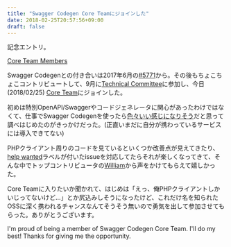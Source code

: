 ```yaml
---
title: "Swagger Codegen Core Teamにジョインした"
date: 2018-02-25T20:57:56+09:00
draft: false
---
```


記念エントリ。

<!--more-->

[Core Team Members](https://github.com/swagger-api/swagger-codegen#core-team-members)

Swagger Codegenとの付き合いは2017年6月の[#5771](https://github.com/swagger-api/swagger-codegen/pull/5771)から。その後もちょこちょこコントリビュートして、9月に[Technical Committee](https://github.com/swagger-api/swagger-codegen#swagger-codegen-technical-committee)に参加し、今日(2018/02/25) [Core Team](https://github.com/swagger-api/swagger-codegen#swagger-codegen-core-team)にジョインした。

初めは特別OpenAPI/Swaggerやコードジェネレータに関心があったわけではなくて、仕事でSwagger Codegenを使ったら[色々いい感じになりそう](https://speakerdeck.com/akihito_nakano/pepabo-ec-tech-mtg02)だと思って調べはじめたのがきっかけだった。(正直いまだに自分が携わっているサービスには導入できてない)

PHPクライアント周りのコードを見ているといくつか改善点が見えてきたり、[help wanted](https://github.com/swagger-api/swagger-codegen/issues?q=is%3Aopen+is%3Aissue+label%3A%22help+wanted%22)ラベルが付いたissueを対応してたらそれが楽しくなってきて、そんな中でトップコントリビュータの[William](https://twitter.com/wing328)から声をかけてもらえて嬉しかった。

Core Teamに入りたいか聞かれて、はじめは「えっ、俺PHPクライアントしかいじってないけど...」とか尻込みしそうになったけど、これだけ名を知られたOSSに深く携われるチャンスなんてそうそう無いので勇気を出して参加させてもらった。ありがとうございます。

I'm proud of being a member of Swagger Codegen Core Team. I'll do my best! Thanks for giving me the opportunity.